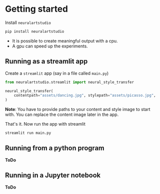 # Getting started

Install `neuralartstudio`

```bash
pip install neuralartstudio
```

- It is possible to create meaningful output with a cpu.
- A gpu can speed up the experiments.

## Running as a streamlit app

Create a `streamlit` app (say in a file called `main.py`)

```python
from neuralartstudio.streamlit import neural_style_transfer

neural_style_transfer(
    contentpath="assets/dancing.jpg", stylepath="assets/picasso.jpg",
)
```

**Note**: You have to provide paths to your content and style image to start with. You can replace the content image later in the app.

That's it. Now run the app with streamlit

```bash
streamlit run main.py
```

## Running from a python program

**ToDo**

## Running in a Jupyter notebook

**ToDo**
